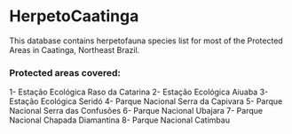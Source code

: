 # HerpetoCaatinga
This database contains herpetofauna species list for most of the Protected Areas in Caatinga, Northeast Brazil.

### Protected areas covered:
1- Estação Ecológica Raso da Catarina
2- Estação Ecológica Aiuaba
3- Estação Ecológica Seridó
4- Parque Nacional Serra da Capivara
5- Parque Nacional Serra das Confusões 
6- Parque Nacional Ubajara
7- Parque Nacional Chapada Diamantina
8- Parque Nacional Catimbau

